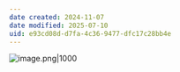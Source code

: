 ```yaml
---
date created: 2024-11-07
date modified: 2025-07-10
uid: e93cd08d-d7fa-4c36-9477-dfc17c28bb4e
---
```


![image.png|1000](https://imagehosting4picgo.oss-cn-beijing.aliyuncs.com/imagehosting/fix-dir%2Fpicgo%2Fpicgo-clipboard-images%2F2024%2F11%2F07%2F10-44-44-334f6eb97fadb1d0396ac5d03a42069a-202411071044696-7d2748.png)
